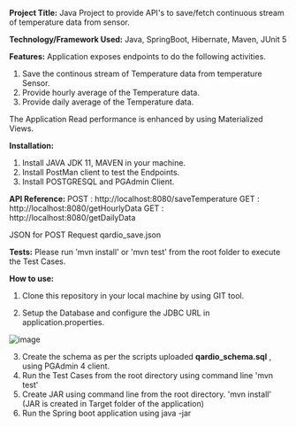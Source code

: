 **Project Title:**
Java Project to provide API's to save/fetch continuous stream of temperature data from sensor. 

**Technology/Framework Used:** Java, SpringBoot, Hibernate, Maven, JUnit 5

**Features:**
Application exposes endpoints to do the following activities. 
1. Save the continous stream of Temperature data from temperature Sensor.
2. Provide hourly average of the Temperature data.
3. Provide daily average of the Temperature data.

The Application Read performance is enhanced by using Materialized Views.

**Installation:**

1. Install JAVA JDK 11, MAVEN in your machine.
2. Install PostMan client to test the Endpoints.
3. Install POSTGRESQL and PGAdmin Client.

**API Reference:**
POST : http://localhost:8080/saveTemperature 
GET  : http://localhost:8080/getHourlyData 
GET  : http://localhost:8080/getDailyData

JSON for POST Request qardio_save.json

**Tests:**
Please run 'mvn install' or 'mvn test' from the root folder to execute the Test Cases. 

**How to use:**

1. Clone this repository in your local machine by using GIT tool.

2. Setup the Database and configure the JDBC URL in application.properties.

![image](https://user-images.githubusercontent.com/91427581/134825829-dae2de6b-f6ae-4334-add9-b94ed82d5634.png)

3. Create the schema as per the scripts uploaded **qardio_schema.sql** , using PGAdmin 4 client.
4. Run the Test Cases from the root directory using command line 'mvn test'
5. Create JAR using command line from the root directory. 'mvn install' (JAR is created in Target folder of the application)
6. Run the Spring boot application using java -jar <jarname>

